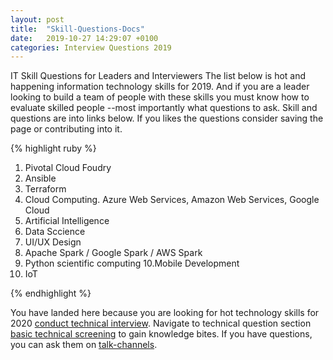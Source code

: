 ```yaml
---
layout: post
title:  "Skill-Questions-Docs"
date:   2019-10-27 14:29:07 +0100
categories: Interview Questions 2019
---
```

IT Skill Questions for Leaders and Interviewers 
The list below is hot and happening information technology skills for 2019. And if you are a leader looking to build a team of people with these skills you must know how to evaluate skilled people --most importantly what questions to ask. Skill and questions are into links below. If you likes the questions consider saving the page or contributing into it.


{% highlight ruby %}
1. Pivotal Cloud Foudry
2. Ansible
3. Terraform
4. Cloud Computing. Azure Web Services, Amazon Web Services, Google Cloud
5. Artificial Intelligence
6. Data Sccience
7. UI/UX Design
8. Apache Spark / Google Spark / AWS Spark
9. Python scientific computing
10.Mobile Development
11. IoT

{% endhighlight %}

You have landed here because you are looking for hot technology skills for 2020 [conduct technical interview][2020-skill-validation]. Navigate to technical question section [basic technical screening][skill-questions-docs] to gain knowledge bites. If you have questions, you can ask them on [talk-channels][sanjayanand-profile-page].

[skill-questions-docs]: https://www.sanjayanand.pro/technical
[skill-challenges-docs]:   https://www.sanjayanand.pro/coding
[sanjayanand-profile-page]: https://www.sanjayanand.pro/contactme

[2020-skill-validation]: https://www.sanjayanand.pro/skills
